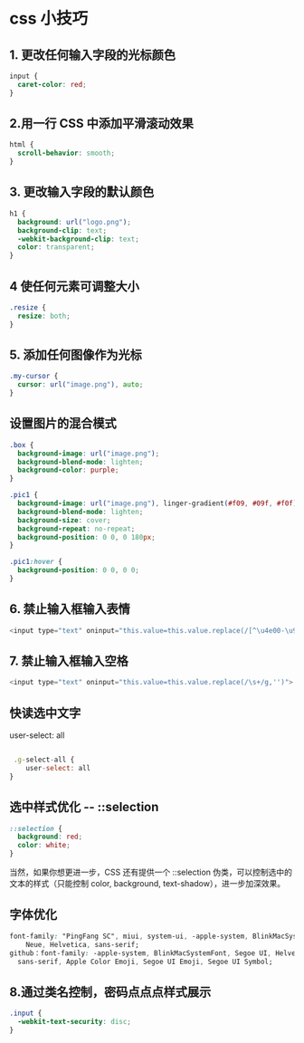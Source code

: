 # css 小技巧

## 1. 更改任何输入字段的光标颜色

```css
input {
  caret-color: red;
}
```

## 2.用一行 CSS 中添加平滑滚动效果

```css
html {
  scroll-behavior: smooth;
}
```

## 3. 更改输入字段的默认颜色

```css
h1 {
  background: url("logo.png");
  background-clip: text;
  -webkit-background-clip: text;
  color: transparent;
}
```

## 4 使任何元素可调整大小

```css
.resize {
  resize: both;
}
```

## 5. 添加任何图像作为光标

```css
.my-cursor {
  cursor: url("image.png"), auto;
}
```

## 设置图片的混合模式

```css
.box {
  background-image: url("image.png");
  background-blend-mode: lighten;
  background-color: purple;
}
```

```css
.pic1 {
  background-image: url("image.png"), linger-gradient(#f09, #09f, #f0f);
  background-blend-mode: lighten;
  background-size: cover;
  background-repeat: no-repeat;
  background-position: 0 0, 0 180px;
}

.pic1:hover {
  background-position: 0 0, 0 0;
}
```

## 6. 禁止输入框输入表情

```js
<input type="text" oninput="this.value=this.value.replace(/[^\u4e00-\u9fa5]/g,'')">

```

## 7. 禁止输入框输入空格

```js
<input type="text" oninput="this.value=this.value.replace(/\s+/g,'')">

```

## 快读选中文字

user-select: all

```js

 .g-select-all {
    user-select: all
}
```

## 选中样式优化 -- ::selection

```css
::selection {
  background: red;
  color: white;
}
```

当然，如果你想更进一步，CSS 还有提供一个 ::selection 伪类，可以控制选中的文本的样式（只能控制 color, background, text-shadow），进一步加深效果。

## 字体优化

```css
font-family: "PingFang SC", miui, system-ui, -apple-system, BlinkMacSystemFont, Helvetica
    Neue, Helvetica, sans-serif;
github：font-family: -apple-system, BlinkMacSystemFont, Segoe UI, Helvetica, Arial,
  sans-serif, Apple Color Emoji, Segoe UI Emoji, Segoe UI Symbol;
```

## 8.通过类名控制，密码点点点样式展示

```css
.input {
  -webkit-text-security: disc;
}
```
